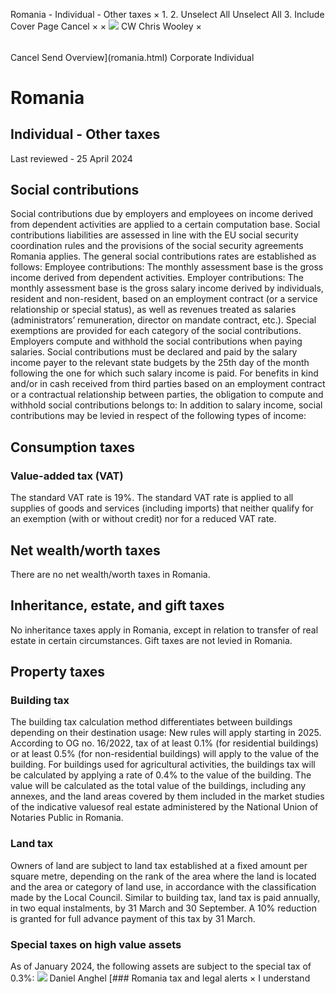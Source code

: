 Romania - Individual - Other taxes
×
1.
2.
Unselect All
Unselect All
3.
Include Cover Page
Cancel
×
×
![](-/media/world-wide-tax-summaries/attachments/global---chris-wooley.ashx%3Frev=ac5e5f3223b34096b1afc2a6009c7320&revision=ac5e5f32-23b3-4096-b1af-c2a6009c7320&hash=859B7ADC84DC2CBEC9760E9E6EE7DE6D0A8BFCDF)
CW
Chris Wooley
×
######
Cancel
Send
Overview](romania.html)
Corporate
Individual
# Romania
## Individual - Other taxes
Last reviewed - 25 April 2024
## Social contributions
Social contributions due by employers and employees on income derived from dependent activities are applied to a certain computation base.
Social contributions liabilities are assessed in line with the EU social security coordination rules and the provisions of the social security agreements Romania applies.
The general social contributions rates are established as follows:
Employee contributions:
The monthly assessment base is the gross income derived from dependent activities.
Employer contributions:
The monthly assessment base is the gross salary income derived by individuals, resident and non-resident, based on an employment contract (or a service relationship or special status), as well as revenues treated as salaries (administrators’ remuneration, director on mandate contract, etc.). Special exemptions are provided for each category of the social contributions.
Employers compute and withhold the social contributions when paying salaries. Social contributions must be declared and paid by the salary income payer to the relevant state budgets by the 25th day of the month following the one for which such salary income is paid.
For benefits in kind and/or in cash received from third parties based on an employment contract or a contractual relationship between parties, the obligation to compute and withhold social contributions belongs to:
In addition to salary income, social contributions may be levied in respect of the following types of income:
## Consumption taxes
### Value-added tax (VAT)
The standard VAT rate is 19%. The standard VAT rate is applied to all supplies of goods and services (including imports) that neither qualify for an exemption (with or without credit) nor for a reduced VAT rate.
## Net wealth/worth taxes
There are no net wealth/worth taxes in Romania.
## Inheritance, estate, and gift taxes
No inheritance taxes apply in Romania, except in relation to transfer of real estate in certain circumstances. Gift taxes are not levied in Romania.
## Property taxes
### Building tax
The building tax calculation method differentiates between buildings depending on their destination usage:
New rules will apply starting in 2025. According to OG no. 16/2022, tax of at least 0.1% (for residential buildings) or at least 0.5% (for non-residential buildings) will apply to the value of the building. For buildings used for agricultural activities, the buildings tax will be calculated by applying a rate of 0.4% to the value of the building.
The value will be calculated as the total value of the buildings, including any annexes, and the land areas covered by them included in the market studies of the indicative values ​​of real estate administered by the National Union of Notaries Public in Romania.
### Land tax
Owners of land are subject to land tax established at a fixed amount per square metre, depending on the rank of the area where the land is located and the area or category of land use, in accordance with the classification made by the Local Council.
Similar to building tax, land tax is paid annually, in two equal instalments, by 31 March and 30 September. A 10% reduction is granted for full advance payment of this tax by 31 March.
### Special taxes on high value assets
As of January 2024, the following assets are subject to the special tax of 0.3%:
![](-/media/world-wide-tax-summaries/attachments/romania---daniel_anghel.ashx%3Frev=3023ef10ccdd4a1ca06fa509052e7f86&revision=3023ef10-ccdd-4a1c-a06f-a509052e7f86&hash=C136B56ECA7A08640AB76504AE156AF5F62E400B)
Daniel Anghel
[### Romania tax and legal alerts
×
I understand